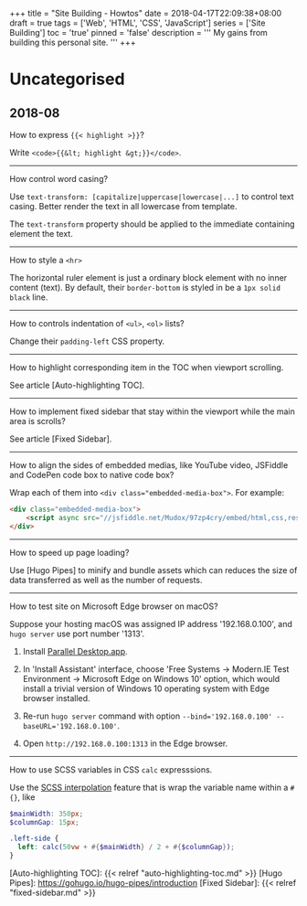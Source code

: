 +++
title       = "Site Building - Howtos"
date        = 2018-04-17T22:09:38+08:00
draft       = true
tags        = ['Web', 'HTML', 'CSS', 'JavaScript']
series      = ['Site Building']
toc         = 'true'
pinned      = 'false'
description = '''
My gains from building this personal site.
'''
+++

# Uncategorised

## 2018-08

How to express <code>{{&lt; highlight &gt;}}</code>?

Write `<code>{{&lt; highlight &gt;}}</code>`.

---

How control word casing?

Use `text-transform: [capitalize|uppercase|lowercase|...]` to control text
casing. Better render the text in all lowercase from template.

The `text-transform` property should be applied to the immediate containing
element the text.

---

How to style a `<hr>`

The horizontal ruler element is just a ordinary block element with no inner content
(text). By default, their `border-bottom` is styled in be a `1px solid black`
line.

---

How to controls indentation of `<ul>`, `<ol>` lists?

Change their `padding-left` CSS property.

---

How to highlight corresponding item in the TOC when viewport scrolling.

See article [Auto-highlighting TOC].

---

How to implement fixed sidebar that stay within the viewport while the main area is scrolls?

See article [Fixed Sidebar].

---

How to align the sides of embedded medias, like YouTube video, JSFiddle and
CodePen code box to native code box?

Wrap each of them into `<div class="embedded-media-box">`. For example:

```html
<div class="embedded-media-box">
    <script async src="//jsfiddle.net/Mudox/97zp4cry/embed/html,css,result/dark/"></script>
</div>
```
---

How to speed up page loading?

Use [Hugo Pipes] to minify and bundle assets which can reduces the size of data
transferred as well as the number of requests.

---

How to test site on Microsoft Edge browser on macOS?

Suppose your hosting macOS was assigned IP address '192.168.0.100', and `hugo
server` use port number '1313'.

1. Install [Parallel Desktop.app].

1. In 'Install Assistant' interface, choose 'Free Systems -> Modern.IE Test
   Environment -> Microsoft Edge on Windows 10'  option, which would install a
   trivial version of Windows 10 operating system with Edge browser installed.

1. Re-run `hugo server` command with option `--bind='192.168.0.100'
   --baseURL='192.168.0.100'`.

1. Open `http://192.168.0.100:1313` in the Edge browser.

---

How to use SCSS variables in CSS `calc` expresssions.

Use the [SCSS interpolation] feature that is wrap the variable name within  a
`#{}`, like

```scss
$mainWidth: 350px;
$columnGap: 15px;

.left-side {
  left: calc(50vw + #{$mainWidth} / 2 + #{$columnGap});
}
```

[SCSS interpolation]: https://sass-lang.com/documentation/file.SASS_REFERENCE.html#interpolation_
[Parallel Desktop.app]: https://www.parallels.com/products/desktop
[Auto-highlighting TOC]: {{< relref "auto-highlighting-toc.md" >}}
[Hugo Pipes]: https://gohugo.io/hugo-pipes/introduction
[Fixed Sidebar]: {{< relref "fixed-sidebar.md" >}}

